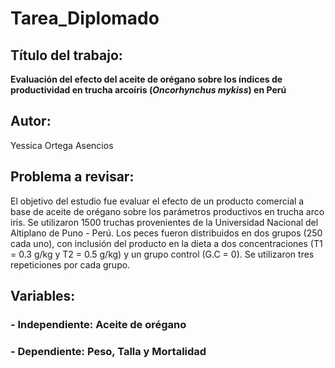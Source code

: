 # Tarea_Diplomado
## Título del trabajo: 
**Evaluación del efecto del aceite de orégano sobre los índices de productividad en trucha arcoíris (*Oncorhynchus mykiss*) en Perú**
## Autor: 
Yessica Ortega Asencios
## Problema a revisar: 
El objetivo del estudio fue evaluar el efecto de un producto comercial a base de aceite de orégano sobre los parámetros productivos en trucha arco iris. Se utilizaron 1500 truchas provenientes de la Universidad Nacional del Altiplano de Puno - Perú. Los peces fueron distribuidos en dos grupos (250 cada uno), con inclusión del producto en la dieta a dos concentraciones (T1 = 0.3 g/kg y T2 = 0.5 g/kg) y un grupo control (G.C = 0). Se utilizaron tres repeticiones por cada grupo.
## Variables: 
### - Independiente: Aceite de orégano 
### - Dependiente: Peso, Talla y Mortalidad

